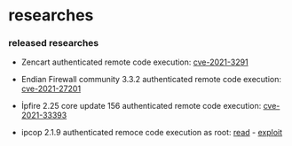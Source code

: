 # researches
### released researches
- Zencart authenticated remote code execution: [cve-2021-3291](https://github.com/MucahitSaratar/zencart_auth_rce_poc)

- Endian Firewall community 3.3.2 authenticated remote code execution: [cve-2021-27201](https://github.com/MucahitSaratar/endian_firewall_authenticated_rce)

- İpfire 2.25 core update 156 authenticated remote code execution: [cve-2021-33393](https://github.com/MucahitSaratar/ipfire-2-25-auth-rce)

- ipcop 2.1.9 authenticated remoce code execution as root: [read](https://medium.com/@Mr.deadbeef.py/ipcop-v2-1-9-authenticated-remote-code-execution-358d3590418b) - [exploit](https://github.com/MucahitSaratar/ipcop2.1.9-auth-rce/blob/main/exploit.py)
